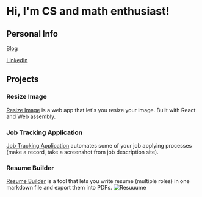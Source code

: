 # Hi, I'm CS and math enthusiast!

## Personal Info
[Blog](https://munjo5746.github.io/)

[LinkedIn](https://linkedin.com/in/munjo5746/)

## Projects
### Resize Image
[Resize Image](https://resimg.netlify.app/) is a web app that let's you resize your image. Built with React and Web assembly.

### Job Tracking Application
[Job Tracking Application](https://job-tracking.netlify.app) automates some of your job applying processes (make a record, take a screenshot from job description site).
### Resume Builder
[Resume Builder](https://resuuume.netlify.app) is a tool that lets you write resume (multiple roles) in one markdown file and export them into PDFs.
![Resuuume](assets/resume_builder.gif)